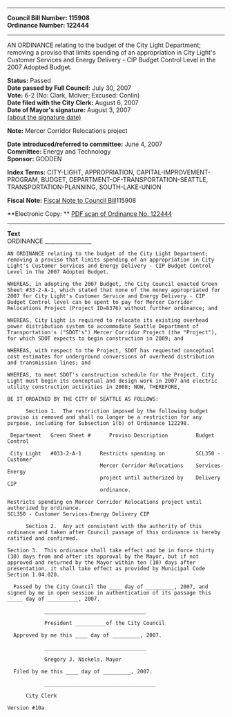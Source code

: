 * * * * *  
  
**Council Bill Number: [](#h0)[](#h2)115908**   
**Ordinance Number: 122444**  
  
* * * * *  
  
AN ORDINANCE relating to the budget of the City Light Department; removing a proviso that limits spending of an appropriation in City Light's Customer Services and Energy Delivery - CIP Budget Control Level in the 2007 Adopted Budget.  
  
**Status:** Passed   
**Date passed by Full Council:** July 30, 2007   
**Vote:** 6-2 (No: Clark, McIver; Excused: Conlin)   
**Date filed with the City Clerk:** August 6, 2007   
**Date of Mayor's signature:** August 3, 2007   
[(about the signature date)](/~public/approvaldate.htm)   
  
**Note:** Mercer Corridor Relocations project  
  
  
**Date introduced/referred to committee:** June 4, 2007   
**Committee:** Energy and Technology   
**Sponsor:** GODDEN   
  
**Index Terms:** CITY-LIGHT, APPROPRIATION, CAPITAL-IMPROVEMENT-PROGRAM, BUDGET, DEPARTMENT-OF-TRANSPORTATION-SEATTLE, TRANSPORTATION-PLANNING, SOUTH-LAKE-UNION  
  
**Fiscal Note:** [Fiscal Note to Council Bill](http://clerk.seattle.gov/~public/fnote/115908.htm)[](#h1)[](#h3)115908  
  
**Electronic Copy: ** [PDF scan of Ordinance No. 122444](/~archives/Ordinances/Ord_122444.pdf)  
  
* * * * *  
  
**Text**  
    ORDINANCE _________________  
  
    AN ORDINANCE relating to the budget of the City Light Department;  
    removing a proviso that limits spending of an appropriation in City  
    Light's Customer Services and Energy Delivery - CIP Budget Control  
    Level in the 2007 Adopted Budget.  
  
    WHEREAS, in adopting the 2007 Budget, the City Council enacted Green  
    Sheet #33-2-A-1, which stated that none of the money appropriated for  
    2007 for City Light's Customer Service and Energy Delivery - CIP  
    Budget Control level can be spent to pay for Mercer Corridor  
    Relocations Project (Project ID=8376) without further ordinance; and  
  
    WHEREAS, City Light is required to relocate its existing overhead  
    power distribution system to accommodate Seattle Department of  
    Transportation's ("SDOT's") Mercer Corridor Project (the "Project"),  
    for which SDOT expects to begin construction in 2009; and  
  
    WHEREAS, with respect to the Project, SDOT has requested conceptual  
    cost estimates for underground conversions of overhead distribution  
    and transmission lines; and  
  
    WHEREAS, to meet SDOT's construction schedule for the Project, City  
    Light must begin its conceptual and design work in 2007 and electric  
    utility construction activities in 2008; NOW, THEREFORE,  
  
    BE IT ORDAINED BY THE CITY OF SEATTLE AS FOLLOWS:  
  
          Section 1.  The restriction imposed by the following budget  
    proviso is removed and shall no longer be a restriction for any  
    purpose, including for Subsection 1(b) of Ordinance 122298.  
  
     Department   Green Sheet #      Proviso Description         Budget Control  
  
     City Light   #033-2-A-1      Restricts spending on          SCL350 - Customer  
                                  Mercer Corridor Relocations    Services-Energy  
                                  project until authorized by    Delivery CIP  
                                  ordinance.  
  
    Restricts spending on Mercer Corridor Relocations project until  
    authorized by ordinance.  
    SCL350 - Customer Services-Energy Delivery CIP  
  
          Section 2.  Any act consistent with the authority of this  
    ordinance and taken after Council passage of this ordinance is hereby  
    ratified and confirmed.  
  
    Section 3.  This ordinance shall take effect and be in force thirty  
    (30) days from and after its approval by the Mayor, but if not  
    approved and returned by the Mayor within ten (10) days after  
    presentation, it shall take effect as provided by Municipal Code  
    Section 1.04.020.  
  
      Passed by the City Council the ____ day of _________, 2007, and  
    signed by me in open session in authentication of its passage this  
    _____ day of __________, 2007.  
  
                _________________________________  
  
                President __________of the City Council  
  
      Approved by me this ____ day of _________, 2007.  
  
                _________________________________  
  
                Gregory J. Nickels, Mayor  
  
      Filed by me this ____ day of _________, 2007.  
  
                ____________________________________  
  
          City Clerk  
  
    Version #10a  
